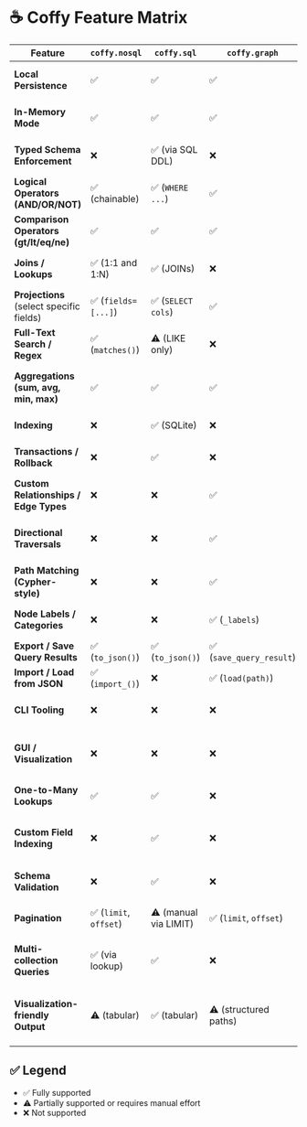 # ☕ Coffy Feature Matrix

| Feature                                  | `coffy.nosql`      | `coffy.sql`           | `coffy.graph`           | Notes / Gaps                                          |
| ---------------------------------------- | ------------------ | --------------------- | ----------------------- | ----------------------------------------------------- |
| **Local Persistence**                    | ✅                  | ✅                     | ✅                       | All support persistence on provided path              |
| **In-Memory Mode**                       | ✅                  | ✅                     | ✅                       | All support `:memory:` or `None` fallback             |
| **Typed Schema Enforcement**             | ❌                  | ✅ (via SQL DDL)       | ❌                       | Only SQLite supports explicit schemas                 |
| **Logical Operators (AND/OR/NOT)**       | ✅ (chainable)      | ✅ (`WHERE ...`)       | ✅                       | SQL uses standard SQL WHERE logic                     |
| **Comparison Operators (gt/lt/eq/ne)**   | ✅                  | ✅                     | ✅                       | Uniformly supported across all                        |
| **Joins / Lookups**                      | ✅ (1:1 and 1:N)     | ✅ (JOINs)             | ❌                       | One-to-many now supported in `nosql`                  |
| **Projections** (select specific fields) | ✅ (`fields=[...]`) | ✅ (`SELECT cols`)     | ✅                       | All support limited projections                       |
| **Full-Text Search / Regex**             | ✅ (`matches()`)    | ⚠️ (LIKE only)         | ❌                       | Only `nosql` supports regex matching                  |
| **Aggregations (sum, avg, min, max)**    | ✅                  | ✅                     | ✅                       | GraphDB supports field + graph-level aggregations     |
| **Indexing**                             | ❌                  | ✅ (SQLite)            | ❌                       | Indexes are only available in `sql`                   |
| **Transactions / Rollback**              | ❌                  | ✅                     | ❌                       | Only `sql` has ACID semantics via SQLite              |
| **Custom Relationships / Edge Types**    | ❌                  | ❌                     | ✅                       | `graph` has `_type` and attributes on edges           |
| **Directional Traversals**               | ❌                  | ❌                     | ✅                       | Supports directed + undirected graphs                 |
| **Path Matching (Cypher-style)**         | ❌                  | ❌                     | ✅                       | `match_full_path`, `match_node_path`, etc.            |
| **Node Labels / Categories**             | ❌                  | ❌                     | ✅ (`_labels`)           | Labeled nodes are unique to GraphDB                   |
| **Export / Save Query Results**          | ✅ (`to_json()`)    | ✅ (`to_json()`)       | ✅ (`save_query_result`) | All can save JSON output                              |
| **Import / Load from JSON**              | ✅ (`import_()`)    | ❌                     | ✅ (`load(path)`)        | SQL must load via SQL                                 |
| **CLI Tooling**                          | ❌                  | ❌                     | ❌                       | Would be a useful enhancement                         |
| **GUI / Visualization**                  | ❌                  | ❌                     | ❌                       | Not yet implemented; graph would benefit most         |
| **One-to-Many Lookups**                  | ✅                  | ✅                     | ❌                       | Now fully supported in `nosql`                        |
| **Custom Field Indexing**                | ❌                  | ✅                     | ❌                       | Needed for performance scaling in `nosql` and `graph` |
| **Schema Validation**                    | ❌                  | ✅                     | ❌                       | SQLite enforces schema; `nosql` is fully dynamic      |
| **Pagination**                           | ✅ (`limit`, `offset`) | ⚠️ (manual via LIMIT) | ✅ (`limit`, `offset`) | Fully supported in `nosql` and `graph`                |
| **Multi-collection Queries**             | ✅ (via lookup)     | ✅                     | ❌                       | Graph queries are limited to one graph instance       |
| **Visualization-friendly Output**        | ⚠️ (tabular)        | ✅ (tabular)           | ⚠️ (structured paths)   | Could standardize better for frontend integration     |

## ✅ Legend
- ✅ Fully supported
- ⚠️ Partially supported or requires manual effort
- ❌ Not supported
